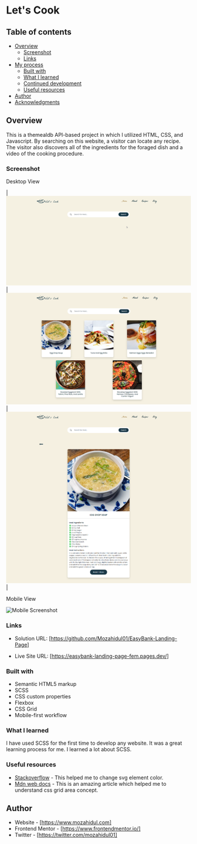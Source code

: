 # Let's Cook

## Table of contents

- [Overview](#overview)
  - [Screenshot](#screenshot)
  - [Links](#links)
- [My process](#my-process)
  - [Built with](#built-with)
  - [What I learned](#what-i-learned)
  - [Continued development](#continued-development)
  - [Useful resources](#useful-resources)
- [Author](#author)
- [Acknowledgments](#acknowledgments)

## Overview

This is a themealdb API-based project in which I utilized HTML, CSS, and Javascript. By searching on this website, a visitor can locate any recipe. The visitor also discovers all of the ingredients for the foraged dish and a video of the cooking procedure.

### Screenshot

Desktop View

|![Home Page](/images/desktop-home.png)|![Search Result](/images/desktop-searched.png) |![Single Recipe](/images/desktop-single-recipes.png) |

Mobile View

![Mobile Screenshot](/images/mobile-view.png)

### Links

- Solution URL: [https://github.com/Mozahidul01/EasyBank-Landing-Page]

- Live Site URL: [https://easybank-landing-page-fem.pages.dev/]

### Built with

- Semantic HTML5 markup
- SCSS
- CSS custom properties
- Flexbox
- CSS Grid
- Mobile-first workflow

### What I learned

I have used SCSS for the first time to develop any website. It was a great learning process for me. I learned a lot about SCSS.

### Useful resources

- [Stackoverflow](https://stackoverflow.com/questions/22252472/how-to-change-the-color-of-an-svg-element#:~:text=You%20can't%20change%20the,or%20using%20inline.) - This helped me to change svg element color.
- [Mdn web docs](https://developer.mozilla.org/en-US/docs/Web/CSS/grid-template-areas) - This is an amazing article which helped me to understand css grid area concept.

## Author

- Website - [https://www.mozahidul.com]
- Frontend Mentor - [https://www.frontendmentor.io/]
- Twitter - [https://twitter.com/mozahidul01]
